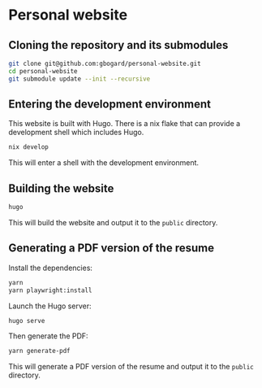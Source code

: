 # Personal website

## Cloning the repository and its submodules

```bash
git clone git@github.com:gbogard/personal-website.git
cd personal-website
git submodule update --init --recursive
```

## Entering the development environment

This website is built with Hugo. There is a nix flake that can provide a development shell which includes Hugo. 

```bash
nix develop
```

This will enter a shell with the development environment.

## Building the website

```bash
hugo
```

This will build the website and output it to the `public` directory.

## Generating a PDF version of the resume

Install the dependencies:

```bash
yarn
yarn playwright:install
```

Launch the Hugo server:

```bash
hugo serve
```

Then generate the PDF:

```bash
yarn generate-pdf
```

This will generate a PDF version of the resume and output it to the `public` directory.
